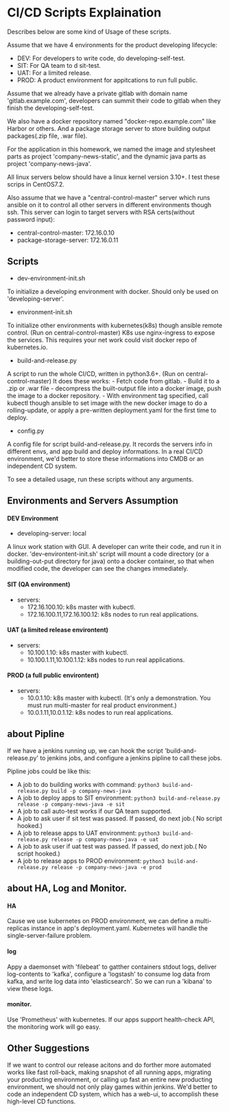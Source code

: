 # CI/CD Scripts Explaination

Describes below are some kind of Usage of these scripts.

Assume that we have 4 environments for the product developing lifecycle:

* DEV: For developers to write code, do developing-self-test.
* SIT: For QA team to d sit-test.
* UAT: For a limited release.
* PROD: A product environment for appitcations to run full public.

Assume that we already have a private gitlab with domain name 'gitlab.example.com', developers can summit their code to gitlab when they finish the developing-self-test.

We also have a docker repository named "docker-repo.example.com" like Harbor or others. And a package storage server to store building output packages(.zip file, .war file).

For the application in this homework, we named the image and stylesheet parts as project 'company-news-static', and the dynamic java parts as project 'company-news-java'.

All linux servers below should have a linux kernel version 3.10+. I test these scrips in CentOS7.2.

Also assume that we have a "central-control-master" server which runs ansible on it to control all other servers in different environments though ssh. This server can login to target servers with RSA certs(without password input):

* central-control-master: 172.16.0.10
* package-storage-server: 172.16.0.11

## Scripts

* dev-environment-init.sh

To initialize a developing environment with docker. Should only be used on 'developing-server'.

* environment-init.sh

To initialize other environments with kubernetes(k8s) though ansible remote control. (Run on central-control-master)
K8s use nginx-ingress to expose the services.
This requires your net work could visit docker repo of kubernetes.io.

* build-and-release.py

A script to run the whole CI/CD, written in python3.6+. (Run on central-control-master)
It does these works:
    - Fetch code from gitlab.
    - Build it to a .zip or .war file
    - decompress the built-output file into a docker image, push the image to a docker repository.
    - With environment tag specified, call kubectl though ansible to set image with the new docker image to do a rolling-update, or apply a pre-written deployment.yaml for the first time to deploy.

* config.py

A config file for script build-and-release.py. It records the servers info in different envs, and app build and deploy informations.
In a real CI/CD environment, we'd better to store these informations into CMDB or an independent CD system.


To see a detailed usage, run these scripts without any arguments.



## Environments and Servers Assumption

#### DEV Environment

* developing-server: local

A linux work station with GUI. A developer can write their code, and run it in docker.
'dev-environtent-init.sh' script will mount a code directory (or a building-out-put directory for java) onto a docker container, so that when modified code, the developer can see the changes immediately.

#### SIT (QA environment)

* servers:
    - 172.16.100.10: k8s master with kubectl.
    - 172.16.100.11,172.16.100.12: k8s nodes to run real applications.

#### UAT (a limited release environtent)

* servers:
    - 10.100.1.10: k8s master with kubectl.
    - 10.100.1.11,10.100.1.12: k8s nodes to run real applications.


#### PROD (a full public environtent)

* servers:
    - 10.0.1.10: k8s master with kubectl.  (It's only a demonstration. You must run multi-master for real product environment.)
    - 10.0.1.11,10.0.1.12: k8s nodes to run real applications.

## about Pipline

If we have a jenkins running up, we can hook the script 'build-and-release.py' to jenkins jobs, and configure a jenkins pipline to call these jobs.

Pipline jobs could be like this:

* A job to do building works with command:  `python3 build-and-release.py build -p company-news-java`
* A job to deploy apps to SIT environment: `python3 build-and-release.py release -p company-news-java -e sit`
* A job to call auto-test works if our QA team supported.
* A job to ask user if sit test was passed. If passed, do next job.( No script hooked.)
* A job to release apps to UAT environment: `python3 build-and-release.py release -p company-news-java -e uat`
* A job to ask user if uat test was passed. If passed, do next job.( No script hooked.)
* A job to release apps to PROD environment: `python3 build-and-release.py release -p company-news-java -e prod`

## about HA, Log and Monitor.

#### HA

Cause we use kubernetes on PROD environment, we can define a multi-replicas instance in app's deployment.yaml. Kubernetes will handle the single-server-failure problem.

#### log

Appy a daemonset with 'filebeat' to gatther containers stdout logs, deliver log-contents to 'kafka', configure a 'logstash' to consume log data from kafka, and write log data into 'elasticsearch'. So we can run a 'kibana' to view these logs.

#### monitor.

Use 'Prometheus' with kubernetes. If our apps support health-check API, the monitoring work will go easy.

## Other Suggestions

If we want to control our release acitons and do forther more automated works like fast roll-back, making snapshot of all running apps, migrating your producting environment, or calling up fast an entire new producting environment, we should not only play games within jenkins. We'd better to code an independent CD system, which has a web-ui, to accomplish these high-level CD functions.  
